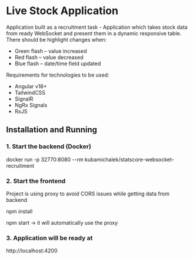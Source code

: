 # Live Stock Application

Application built as a recruitment task - Application which takes stock data from ready WebSocket and present them in a dynamic responsive table. There should be highlight changes when:
  - Green flash – value increased
  - Red flash – value decreased
  - Blue flash – date/time field updated

Requirements for technologies to be used:
- Angular v18+
- TailwindCSS
- SignalR
- NgRx Signals
- RxJS

## Installation and Running

### 1. Start the backend (Docker)

docker run -p 32770:8080 --rm kubamichalek/statscore-websocket-recruitment

### 2. Start the frontend

Project is using proxy to avoid CORS issues while getting data from backend

npm install

npm start -> it will automatically use the proxy

### 3. Application will be ready at

http://localhost:4200
